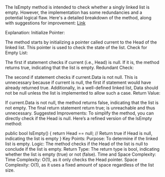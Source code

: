 ﻿The IsEmpty method is intended to check whether a singly linked list is empty. However, the implementation has some redundancies and a potential logical flaw. Here's a detailed breakdown of the method, along with suggestions for improvement:
[Link]()

Explanation:
Initialize Pointer:

The method starts by initializing a pointer called current to the Head of the linked list. This pointer is used to check the state of the list.
Check for Empty List:

The first if statement checks if current (i.e., Head) is null. If it is, the method returns true, indicating that the list is empty.
Redundant Check:

The second if statement checks if current.Data is not null. This is unnecessary because if current is null, the first if statement would have already returned true. Additionally, in a well-defined linked list, Data should not be null unless the list is implemented to allow such a case.
Return Value:

If current.Data is not null, the method returns false, indicating that the list is not empty. The final return statement return true; is unreachable and thus unnecessary.
Suggested Improvements:
To simplify the method, you can directly check if the Head is null. Here’s a refined version of the IsEmpty method:

public bool IsEmpty()
{
    return Head == null; // Return true if Head is null, indicating the list is empty
}
Key Points:
Purpose: To determine if the linked list is empty.
Logic: The method checks if the Head of the list is null to conclude if the list is empty.
Return Type: The return type is bool, indicating whether the list is empty (true) or not (false).
Time and Space Complexity:
Time Complexity: O(1), as it only checks the Head pointer.
Space Complexity: O(1), as it uses a fixed amount of space regardless of the list size.